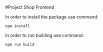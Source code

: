 #Project Shop Frontend

In order to install the package use command:

```
npm install
```

In order to run building use command:

```
npm run build
```

